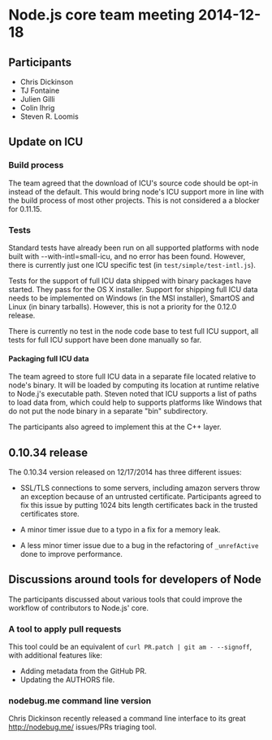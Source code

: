 # Node.js core team meeting 2014-12-18

## Participants

* Chris Dickinson
* TJ Fontaine
* Julien Gilli
* Colin Ihrig
* Steven R. Loomis

## Update on ICU

### Build process

The team agreed that the download of ICU's source code should be opt-in
instead of the default. This would bring node's ICU support more in line with
the build process of most other projects. This is not considered a a blocker
for 0.11.15.

### Tests

Standard tests have already been run on all supported platforms with node
built with --with-intl=small-icu, and no error has been found. However, there
is currently just one ICU specific test (in `test/simple/test-intl.js`).

Tests for the support of full ICU data shipped with binary packages have
started. They  pass for the OS X installer. Support for shipping full ICU data
needs to be implemented on Windows (in the MSI installer), SmartOS and Linux
(in binary tarballs). However, this is not a priority for the 0.12.0 release.

There is currently no test in the node code base to test full ICU support, all
tests for full ICU support have been done manually so far.

#### Packaging full ICU data

The team agreed to store full ICU data in a separate file located relative to
node's binary. It will be loaded by computing its location at runtime relative
to Node.j's executable path. Steven noted that ICU supports a list of paths to
load data from, which could help to supports platforms like Windows that do
not put the node binary in a separate "bin" subdirectory.

The participants also agreed to implement this at the C++ layer.

## 0.10.34 release

The 0.10.34 version released on 12/17/2014 has three different issues:

* SSL/TLS connections to some servers, including amazon servers throw an
  exception because of an untrusted certificate. Participants agreed to fix this
  issue by putting 1024 bits length certificates back in the trusted
  certificates store.

* A minor timer issue due to a typo in a fix for a memory leak.

* A less minor timer issue due to a bug in the refactoring of `_unrefActive`
  done to improve performance.

## Discussions around tools for developers of Node

The participants discussed about various tools that could improve the workflow
of contributors to Node.js' core.

### A tool to apply pull requests

This tool could be an equivalent of `curl PR.patch | git am - --signoff`, with
additional features like:

* Adding metadata from the GitHub PR.
* Updating the AUTHORS file.

### nodebug.me command line version

Chris Dickinson recently released a command line interface to its great
<http://nodebug.me/> issues/PRs triaging tool.
